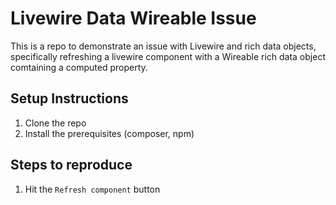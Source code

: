 # Livewire Data Wireable Issue

This is a repo to demonstrate an issue with Livewire and rich data objects, specifically refreshing a livewire component with a Wireable rich data object comtaining a computed property.

## Setup Instructions

1. Clone the repo
2. Install the prerequisites (composer, npm)

## Steps to reproduce

1. Hit the `Refresh component` button
